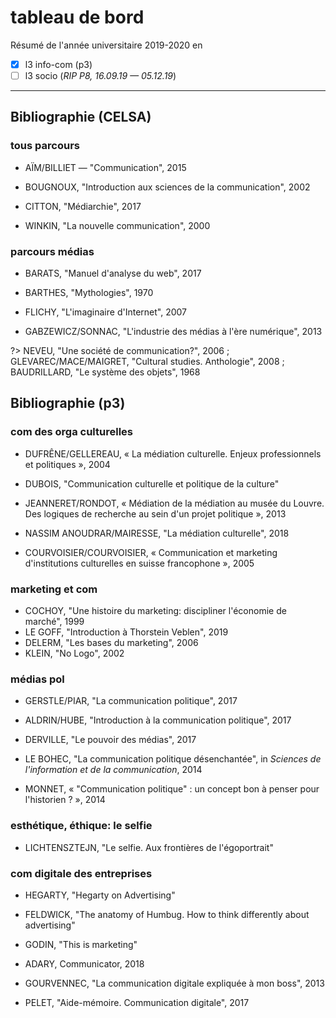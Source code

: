 # tableau de bord

Résumé de l'année universitaire 2019-2020 en

- [x] l3 info-com (p3)
- [ ] l3 socio (_RIP P8, 16.09.19 — 05.12.19_)

---

## Bibliographie (CELSA)

### tous parcours

* AÏM/BILLIET — "Communication", 2015

* BOUGNOUX, "Introduction aux sciences de la communication", 2002

* CITTON, "Médiarchie", 2017

* WINKIN, "La nouvelle communication", 2000

### parcours médias

* BARATS, "Manuel d'analyse du web", 2017

* BARTHES, "Mythologies", 1970

* FLICHY, "L'imaginaire d'Internet", 2007

* GABZEWICZ/SONNAC, "L'industrie des médias à l'ère numérique", 2013

?> NEVEU, "Une société de communication?", 2006 ; GLEVAREC/MACE/MAIGRET, "Cultural studies. Anthologie", 2008 ; BAUDRILLARD, "Le système des objets", 1968

## Bibliographie (p3)

### com des orga culturelles

* DUFRÊNE/GELLEREAU, « La médiation culturelle. Enjeux professionnels et politiques », 2004

* DUBOIS, "Communication culturelle et politique de la culture"

* JEANNERET/RONDOT, « Médiation de la médiation au musée du Louvre. Des logiques de recherche au sein d'un projet politique », 2013

* NASSIM ANOUDRAR/MAIRESSE, "La médiation culturelle", 2018

* COURVOISIER/COURVOISIER, « Communication et marketing d'institutions culturelles en suisse francophone », 2005

### marketing et com

* COCHOY, "Une histoire du marketing: discipliner l'économie de marché", 1999
* LE GOFF, "Introduction à Thorstein Veblen", 2019
* DELERM, "Les bases du marketing", 2006
* KLEIN, "No Logo", 2002

### médias pol

* GERSTLE/PIAR, "La communication politique", 2017

* ALDRIN/HUBE, "Introduction à la communication politique", 2017

* DERVILLE, "Le pouvoir des médias", 2017

* LE BOHEC, "La communication politique désenchantée", in *Sciences de l'information et de la communication*, 2014

* MONNET, « "Communication politique" : un concept bon à penser pour l'historien ? », 2014

### esthétique, éthique: le selfie

* LICHTENSZTEJN, "Le selfie. Aux frontières de l'égoportrait"

### com digitale des entreprises

* HEGARTY, "Hegarty on Advertising"

* FELDWICK, "The anatomy of Humbug. How to think differently about advertising"

* GODIN, "This is marketing"

* ADARY, Communicator, 2018

* GOURVENNEC, "La communication digitale expliquée à mon boss", 2013

* PELET, "Aide-mémoire. Communication digitale", 2017